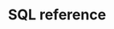 ---
layout: default
title: SQL reference
description: SQL reference for Firebolt.
has_children: true
has_toc: false
---